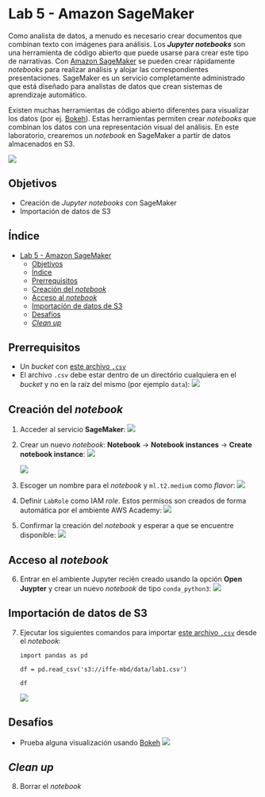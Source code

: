 # Lab 5 - Amazon SageMaker

Como analista de datos, a menudo es necesario crear documentos que combinan texto con imágenes para análisis. Los ***Jupyter notebooks*** son una herramienta de código abierto que puede usarse para crear este tipo de narrativas. Con [Amazon SageMaker](https://aws.amazon.com/es/sagemaker/) se pueden crear rápidamente *notebooks* para realizar análisis y alojar las correspondientes presentaciones. SageMaker es un servicio completamente administrado que está diseñado para analistas de datos que crean sistemas de aprendizaje automático.

Existen muchas herramientas de código abierto diferentes para visualizar los datos (por ej. [Bokeh](https://docs.bokeh.org/)). Estas herramientas permiten crear *notebooks* que combinan los datos con una representación visual del análisis. En este laboratorio, crearemos un *notebook* en SageMaker a partir de datos almacenados en S3.

![](https://raw.githubusercontent.com/josecastillolema/iffe/main/img/sagemaker-00.png)

## Objetivos
 - Creación de *Jupyter notebooks* con SageMaker
 - Importación de datos de S3


## Índice
- [Lab 5 - Amazon SageMaker](#lab-5---amazon-sagemaker)
  - [Objetivos](#objetivos)
  - [Índice](#índice)
  - [Prerrequisitos](#prerrequisitos)
  - [Creación del *notebook*](#creación-del-notebook)
  - [Acceso al *notebook*](#acceso-al-notebook)
  - [Importación de datos de S3](#importación-de-datos-de-s3)
  - [Desafíos](#desafíos)
  - [*Clean up*](#clean-up)

## Prerrequisitos
 
- Un *bucket* con [este archivo `.csv`](https://github.com/josecastillolema/iffe/blob/main/lab01-iaas-s3/lab1.csv)
- El archivo `.csv` debe estar dentro de un directório cualquiera en el *bucket* y no en la raíz del mismo (por ejemplo `data`):
   ![](https://raw.githubusercontent.com/josecastillolema/iffe/main/img/athena-01.png)

## Creación del *notebook*

1. Acceder al servicio **SageMaker**:
   ![](https://raw.githubusercontent.com/josecastillolema/iffe/main/img/sagemaker-01.png)

2. Crear un nuevo *notebook*: **Notebook** -> **Notebook instances** -> **Create notebook instance**:
   ![](https://raw.githubusercontent.com/josecastillolema/iffe/main/img/sagemaker-02.png)

   ![](https://raw.githubusercontent.com/josecastillolema/iffe/main/img/sagemaker-03.png)

3. Escoger un nombre para el *notebook* y `ml.t2.medium` como *flavor*:
   ![](https://raw.githubusercontent.com/josecastillolema/iffe/main/img/sagemaker-04.png)

4. Definir `LabRole` como IAM *role*. Estos permisos son creados de forma automática por el ambiente AWS Academy:
   ![](https://raw.githubusercontent.com/josecastillolema/iffe/main/img/sagemaker-05.png)

5. Confirmar la creación del *notebook* y esperar a que se encuentre disponible:
   ![](https://raw.githubusercontent.com/josecastillolema/iffe/main/img/sagemaker-06.png)

## Acceso al *notebook*

6. Entrar en el ambiente Jupyter recién creado usando la opción **Open Juypter** y crear un nuevo *notebook* de tipo `conda_python3`:
   ![](https://raw.githubusercontent.com/josecastillolema/iffe/main/img/sagemaker-07.png)

## Importación de datos de S3

7. Ejecutar los siguientes comandos para importar [este archivo `.csv`](https://github.com/josecastillolema/iffe/blob/main/lab01-iaas-s3/lab1.csv) desde el *notebook*:

    ```
    import pandas as pd

    df = pd.read_csv('s3://iffe-mbd/data/lab1.csv')
    ```
    ```
    df
    ```
    ![](https://raw.githubusercontent.com/josecastillolema/iffe/main/img/sagemaker-08.png)

## Desafíos

- Prueba alguna visualización usando [Bokeh](https://docs.bokeh.org/)
   ![](https://raw.githubusercontent.com/josecastillolema/iffe/main/img/sagemaker-09.png)


## *Clean up*

8. Borrar el *notebook*
